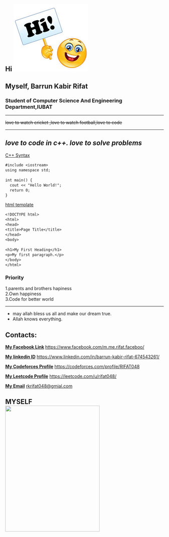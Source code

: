<!-- markdown tutorial -->

## Hi ![alt text](image-1.png)
 ## Myself, Barrun Kabir Rifat

### Student of Computer Science And Engineering Department,IUBAT
---
~~love to watch cricket ,love to watch football,love to code~~
<!-- we can use html code in markdown language -->
 ---
 <i>love to code in c++. love to solve problems </i>
---
<u>C++ Syntax</u>
```
#include <iostream>
using namespace std;

int main() {
  cout << "Hello World!";
  return 0;
}
```
<u>html template</u>
```
<!DOCTYPE html>
<html>
<head>
<title>Page Title</title>
</head>
<body>

<h1>My First Heading</h1>
<p>My first paragraph.</p>
</body>
</html>
```
### Priority
1.parents and brothers hapiness <br>
2.Own happiness <br>
3.Code for better world
<hr>

- may allah bless us all and make our dream true.
- Allah knows everything.

## Contacts:
<b><u>My Facebook Link</u>
</b>
https://www.facebook.com/m.me.rifat.faceboo/ 

<b><u>My linkedin ID</b></u>
https://www.linkedin.com/in/barrun-kabir-rifat-674543261/

<b><u>My Codeforces Profile</b></u>
https://codeforces.com/profile/RIFAT048

<b><u>My Leetcode Profile</b></u>
https://leetcode.com/u/rifat048/

<b><u>My Email</u></b>
rkrifat048@gmial.com

<h2>MYSELF
<br>
<img src="./image/rifat.jpg" height=400 width=300>
 </h2>
 
